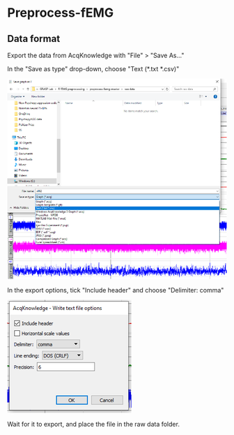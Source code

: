 # Preprocess-fEMG

## Data format

Export the data from AcqKnowledge with "File" > "Save As..." 

In the "Save as type" drop-down, choose "Text (*.txt *.csv)"

![Save as type](documentation/Readme1_TextType.png?raw=true)

In the export options, tick "Include header" and choose "Delimiter: comma"

![Export options](documentation/Readme2_ExportOptions.png?raw=true)

Wait for it to export, and place the file in the raw data folder.